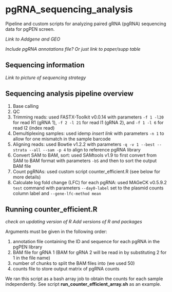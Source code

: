 # pgRNA_sequencing_analysis
Pipeline and custom scripts for analyzing paired gRNA (pgRNA) sequencing data for pgPEN screen.

*Link to Addgene and GEO*

*Include pgRNA annotations file? Or just link to paper/supp table*

## Sequencing information
*Link to picture of sequencing strategy*

## Sequencing analysis pipeline overview
1. Base calling
2. QC
3. Trimming reads: used FASTX-Toolkit v0.0.14 with parameters `-f 1 -l20` for read R1 (gRNA 1), `-f 2 -l 21` for read I1 (gRNA 2), and `-f 1 -l 6` for read I2 (index read)
4. Demultiplexing samples: used idemp *insert link* with parameters `-n 1` to allow for one mismatch in the sample barcode
5. Aligning reads: used Bowtie v1.2.2 with parameters `-q -v 1 --best --strata --all --sam -p 4` to align to reference pgRNA library
6. Convert SAM to BAM, sort: used SAMtools v1.9 to first convert from SAM to BAM format with parameters `-bS` and then to sort the output BAM file
7. Count pgRNAs: used custom script counter_efficient.R (see below for more details)
8. Calculate log fold change (LFC) for each pgRNA: used MAGeCK v0.5.9.2 `test` command with parameters `--day0-label` set to the plasmid counts column label and `--gene-lfc-method mean`

## Running counter_efficient.R
*check on updating version of R*
*Add versions of R and packages*

Arguments must be given in the following order:
1. annotation file containing the ID and sequence for each pgRNA in the pgPEN library
2. BAM file for gRNA 1 (BAM for gRNA 2 will be read in by substituting 2 for 1 in the file name)
3. number of chunks to split the BAM files into (we used 50)
4. counts file to store output matrix of pgRNA counts

We ran this script as a bash array job to obtain the counts for each sample independently. See script **run_counter_efficient_array.sh** as an example.
